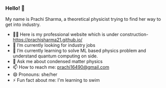 ### Hello! 👋

<!--
**prachisharma21/prachisharma21** is a ✨ _special_ ✨ repository because its `README.md` (this file) appears on your GitHub profile.Here are some ideas to get you started:-->
My name is Prachi Sharma, a theoretical physicist trying to find her way to get into industry. 

- 👩‍🔬 Here is my professional website which is under construction- https://prachisharma21.github.io/
- 🔭 I’m currently looking for industry jobs
- 🌱 I’m currently learning to solve ML based physics problem and understand quantum computing on side. 
- 💬 Ask me about condensed matter physics 
- 📫 How to reach me: prachi16490@gmail.com
- 😄 Pronouns: she/her
- ⚡ Fun fact about me: I'm learning to swim 

